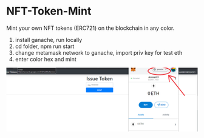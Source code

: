 # NFT-Token-Mint
Mint your own NFT tokens (ERC721) on the blockchain in any color.

1. install ganache, run locally
2. cd folder, npm run start
3. change metamask network to ganache, import priv key for test eth
4. enter color hex and mint

![](connect.png)
